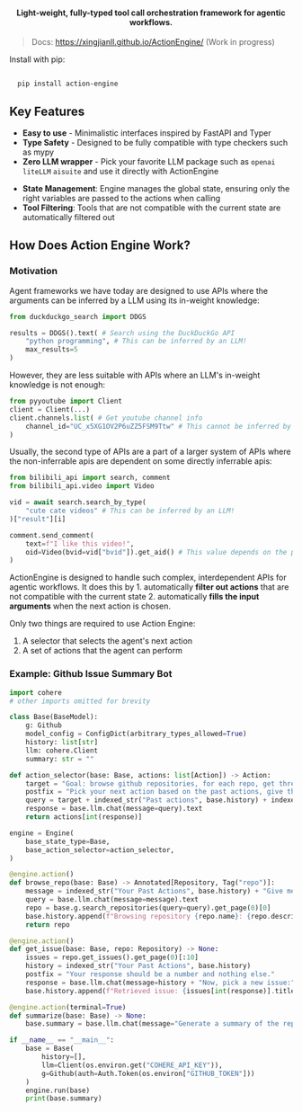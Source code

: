 <div align= "center">
    <h4>Light-weight, fully-typed tool call orchestration framework for agentic workflows.</h4>
</div>

> Docs: https://xingjianll.github.io/ActionEngine/ (Work in progress)

Install with pip:

```shell

  pip install action-engine

```

## Key Features
* **Easy to use** - Minimalistic interfaces inspired by FastAPI and Typer
* **Type Safety** - Designed to be fully compatible with type checkers such as mypy
* **Zero LLM wrapper** - Pick your favorite LLM package such as `openai` `liteLLM` `aisuite` and use it directly with ActionEngine
- **State Management**: Engine manages the global state, ensuring only the right variables are passed to the actions when calling
- **Tool Filtering**: Tools that are not compatible with the current state are automatically filtered out

## How Does Action Engine Work?

### Motivation
Agent frameworks we have today are designed to use APIs where the arguments can be inferred by a LLM using its in-weight knowledge:
```python
from duckduckgo_search import DDGS

results = DDGS().text( # Search using the DuckDuckGo API
    "python programming", # This can be inferred by an LLM! 
    max_results=5
)
```
However, they are less suitable with APIs where an LLM's in-weight knowledge is not enough:
```python
from pyyoutube import Client
client = Client(...)
client.channels.list( # Get youtube channel info
    channel_id="UC_x5XG1OV2P6uZZ5FSM9Ttw" # This cannot be inferred by an LLM!
)
```

Usually, the second type of APIs are a part of a larger system of APIs where the non-inferrable apis are dependent on some directly inferrable apis:
```python
from bilibili_api import search, comment
from bilibili_api.video import Video

vid = await search.search_by_type(
    "cute cate videos" # This can be inferred by an LLM!
)["result"][i]

comment.send_comment( 
    text=f"I like this video!",
    oid=Video(bvid=vid["bvid"]).get_aid() # This value depends on the previous API call!
)
```

ActionEngine is designed to handle such complex, interdependent APIs for agentic workflows. It does this by 1. automatically **filter out actions** that are not compatible with the current state 2. automatically **fills the input arguments** when the next action is chosen.    

Only two things are required to use Action Engine:
1. A selector that selects the agent's next action
2. A set of actions that the agent can perform


### Example: Github Issue Summary Bot
```python
import cohere
# other imports omitted for brevity

class Base(BaseModel):
    g: Github
    model_config = ConfigDict(arbitrary_types_allowed=True)
    history: list[str]
    llm: cohere.Client
    summary: str = ""

def action_selector(base: Base, actions: list[Action]) -> Action:
    target = "Goal: browse github repositories, for each repo, get three issues. When you are done, generate a summary. \n"
    postfix = "Pick your next action based on the past actions, give the index and nothing else.\n"
    query = target + indexed_str("Past actions", base.history) + indexed_str("Possible actions", actions) + postfix
    response = base.llm.chat(message=query).text
    return actions[int(response)]

engine = Engine(
    base_state_type=Base,
    base_action_selector=action_selector,
)

@engine.action()
def browse_repo(base: Base) -> Annotated[Repository, Tag("repo")]:
    message = indexed_str("Your Past Actions", base.history) + "Give me a keyword about ai and nothing else:"
    query = base.llm.chat(message=message).text
    repo = base.g.search_repositories(query=query).get_page(0)[0]
    base.history.append(f"Browsing repository {repo.name}: {repo.description}")
    return repo

@engine.action()
def get_issue(base: Base, repo: Repository) -> None:
    issues = repo.get_issues().get_page(0)[:10]
    history = indexed_str("Your Past Actions", base.history)
    postfix = "Your response should be a number and nothing else."
    response = base.llm.chat(message=history + "Now, pick a new issue:" + indexed_str("Issues", issues) + postfix).text
    base.history.append(f"Retrieved issue: {issues[int(response)].title}")

@engine.action(terminal=True)
def summarize(base: Base) -> None:
    base.summary = base.llm.chat(message="Generate a summary of the repos and issues:" + "\n".join(base.history)).text

if __name__ == "__main__":
    base = Base(
        history=[],
        llm=Client(os.environ.get("COHERE_API_KEY")),
        g=Github(auth=Auth.Token(os.environ["GITHUB_TOKEN"]))
    )
    engine.run(base)
    print(base.summary)

```
